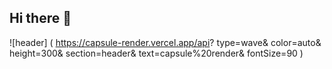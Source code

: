 ## Hi there 👋

![header]
(
https://capsule-render.vercel.app/api?
	type=wave&
	color=auto&
	height=300&
	section=header&
	text=capsule%20render&
	fontSize=90
)

<!--
**ballofish/ballofish** is a ✨ _special_ ✨ repository because its `README.md` (this file) appears on your GitHub profile.

Here are some ideas to get you started:

- 🔭 I’m currently working on ...
- 🌱 I’m currently learning ...
- 👯 I’m looking to collaborate on ...
- 🤔 I’m looking for help with ...
- 💬 Ask me about ...
- 📫 How to reach me: ...
- 😄 Pronouns: ...
- ⚡ Fun fact: ...
-->
